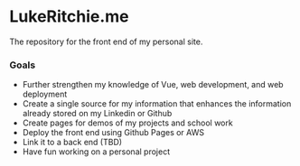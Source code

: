 # LukeRitchie.me
The repository for the front end of my personal site.

### Goals
* Further strengthen my knowledge of Vue, web development, and web deployment
* Create a single source for my information that enhances the information already stored on my Linkedin or Github
* Create pages for demos of my projects and school work
* Deploy the front end using Github Pages or AWS
* Link it to a back end (TBD)
* Have fun working on a personal project